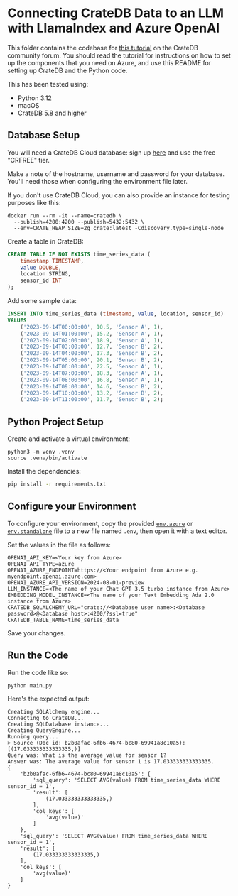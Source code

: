 # Connecting CrateDB Data to an LLM with LlamaIndex and Azure OpenAI

This folder contains the codebase for [this tutorial](https://community.cratedb.com/t/how-to-connect-your-cratedb-data-to-llm-with-llamaindex-and-azure-openai/1612) on the CrateDB community forum.  You should read the tutorial for instructions on how to set up the components that you need on Azure, and use this README for setting up CrateDB and the Python code.

This has been tested using:

* Python 3.12
* macOS
* CrateDB 5.8 and higher

## Database Setup

You will need a CrateDB Cloud database: sign up [here](https://console.cratedb.cloud/) and use the free "CRFREE" tier.

Make a note of the hostname, username and password for your database.  You'll need those when configuring the environment file later.

If you don't use CrateDB Cloud, you can also provide an instance for testing
purposes like this:

```shell
docker run --rm -it --name=cratedb \
  --publish=4200:4200 --publish=5432:5432 \
  --env=CRATE_HEAP_SIZE=2g crate:latest -Cdiscovery.type=single-node
```

Create a table in CrateDB:

```sql
CREATE TABLE IF NOT EXISTS time_series_data (
    timestamp TIMESTAMP,
    value DOUBLE,
    location STRING,
    sensor_id INT
);
```

Add some sample data:

```sql
INSERT INTO time_series_data (timestamp, value, location, sensor_id)
VALUES
    ('2023-09-14T00:00:00', 10.5, 'Sensor A', 1),
    ('2023-09-14T01:00:00', 15.2, 'Sensor A', 1),
    ('2023-09-14T02:00:00', 18.9, 'Sensor A', 1),
    ('2023-09-14T03:00:00', 12.7, 'Sensor B', 2),
    ('2023-09-14T04:00:00', 17.3, 'Sensor B', 2),
    ('2023-09-14T05:00:00', 20.1, 'Sensor B', 2),
    ('2023-09-14T06:00:00', 22.5, 'Sensor A', 1),
    ('2023-09-14T07:00:00', 18.3, 'Sensor A', 1),
    ('2023-09-14T08:00:00', 16.8, 'Sensor A', 1),
    ('2023-09-14T09:00:00', 14.6, 'Sensor B', 2),
    ('2023-09-14T10:00:00', 13.2, 'Sensor B', 2),
    ('2023-09-14T11:00:00', 11.7, 'Sensor B', 2);
```

## Python Project Setup

Create and activate a virtual environment:

```
python3 -m venv .venv
source .venv/bin/activate
```

Install the dependencies:

```bash
pip install -r requirements.txt
```

## Configure your Environment

To configure your environment, copy the provided [`env.azure`](./env.azure) or [`env.standalone`](./env.standalone) file to a new file named `.env`, then open it with a text editor.

Set the values in the file as follows:

```
OPENAI_API_KEY=<Your key from Azure>
OPENAI_API_TYPE=azure
OPENAI_AZURE_ENDPOINT=https://<Your endpoint from Azure e.g. myendpoint.openai.azure.com>
OPENAI_AZURE_API_VERSION=2024-08-01-preview
LLM_INSTANCE=<The name of your Chat GPT 3.5 turbo instance from Azure>
EMBEDDING_MODEL_INSTANCE=<The name of your Text Embedding Ada 2.0 instance from Azure>
CRATEDB_SQLALCHEMY_URL="crate://<Database user name>:<Database password>@<Database host>:4200/?ssl=true"
CRATEDB_TABLE_NAME=time_series_data
```

Save your changes. 

## Run the Code

Run the code like so:

```bash
python main.py
```

Here's the expected output:

```
Creating SQLAlchemy engine...
Connecting to CrateDB...
Creating SQLDatabase instance...
Creating QueryEngine...
Running query...
> Source (Doc id: b2b0afac-6fb6-4674-bc80-69941a8c10a5): [(17.033333333333335,)]
Query was: What is the average value for sensor 1?
Answer was: The average value for sensor 1 is 17.033333333333335.
{
    'b2b0afac-6fb6-4674-bc80-69941a8c10a5': {
        'sql_query': 'SELECT AVG(value) FROM time_series_data WHERE sensor_id = 1', 
        'result': [
            (17.033333333333335,)
        ], 
        'col_keys': [
            'avg(value)'
        ]
    }, 
    'sql_query': 'SELECT AVG(value) FROM time_series_data WHERE sensor_id = 1', 
    'result': [
        (17.033333333333335,)
    ], 
    'col_keys': [
        'avg(value)'
    ]
}
```